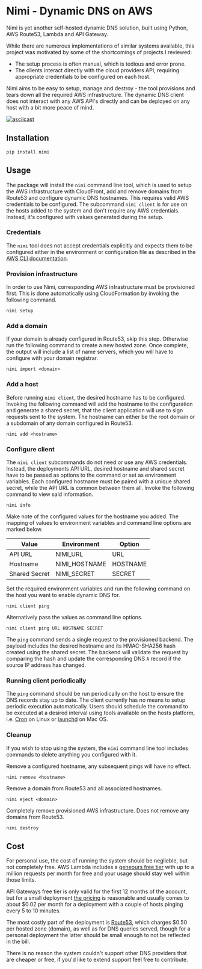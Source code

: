 # Nimi - Dynamic DNS on AWS

Nimi is yet another self-hosted dynamic DNS solution, built using Python, AWS Route53, Lambda
and API Gateway.

While there are numerous implementations of similar systems available, this project was motivated
by some of the shortcomings of projects I reviewed:

- The setup process is often manual, which is tedious and error prone.
- The clients interact directly with the cloud providers API, requiring appropriate credentials
  to be configured on each host.

Nimi aims to be easy to setup, manage and destroy - the tool provisions and tears down all the
required AWS infrastructure. The dynamic DNS client does not interact with any AWS API's directly
and can be deployed on any host with a bit more peace of mind.

[![asciicast](https://asciinema.org/a/KO9RCVwMeQ05c8eCiC615UWpa.svg)](https://asciinema.org/a/KO9RCVwMeQ05c8eCiC615UWpa)

## Installation

```
pip install nimi
```

## Usage

The package will install the `nimi` command line tool, which is used to setup the AWS infrastructure
with CloudFront, add and remove domains from Route53 and configure dynamic DNS hostnames. This
requires valid AWS credentials to be configured.
The subcommand `nimi client` is for use on the hosts added to the system and don't require any AWS
credentials. Instead, it's configured with values generated during the setup.

### Credentials

The `nimi` tool does not accept credentials explicitly and expects them to be configured either in
the environment or configuration file as described in the
[AWS CLI documentation](https://docs.aws.amazon.com/cli/latest/userguide/cli-configure-files.html).

### Provision infrastructure

In order to use Nimi, corresponding AWS infrastructure must be provisioned first. This is done
automatically using CloudFormation by invoking the following command.

```
nimi setup
```

### Add a domain

If your domain is already configured in Route53, skip this step. Otherwise run the following command
to create a new hosted zone. Once complete, the output will include a list of name servers, which
you will have to configure with your domain registrar.

```
nimi import <domain>
```

### Add a host

Before running `nimi client`, the desired hostname has to be configured. Invoking the following
command will add the hostname to the configuration and generate a shared secret, that the client
application will use to sign requests sent to the system. The hostname can either be the root domain
or a subdomain of any domain configured in Route53.

```
nimi add <hostname>
```

### Configure client

The `nimi client` subcommands do not need or use any AWS credentials. Instead, the
deployments API URL, desired hostname and shared secret have to be passed as options to the command
or set as environment variables. Each configured hostname must be paired with a unique shared
secret, while the API URL is common between them all. Invoke the following command to view said
information.

```
nimi info
```

Make note of the configured values for the hostname you added. The mapping of values to environment
variables and command line options are marked below.

| Value         | Environment   | Option   |
| ------------- | ------------- | -------- |
| API URL       | NIMI_URL      | URL      |
| Hostname      | NIMI_HOSTNAME | HOSTNAME |
| Shared Secret | NIMI_SECRET   | SECRET   |

Set the required environment variables and run the following command on the host you want to enable
dynamic DNS for.

```
nimi client ping
```

Alternatively pass the values as command line options.

```
nimi client ping URL HOSTNAME SECRET
```

The `ping` command sends a single request to the provisioned backend. The payload includes the
desired hostname and its HMAC-SHA256 hash created using the shared secret. The backend will validate
the request by comparing the hash and update the corresponding DNS `A` record if the source IP
address has changed.

### Running client periodically

The `ping` command should be run periodically on the host to ensure the DNS records stay up to date.
The client currently has no means to setup periodic execution automatically.
Users should schedule the command to be executed at a desired interval using tools available on
the hosts platform, i.e. [Cron](https://help.ubuntu.com/community/CronHowto) on Linux or
[launchd](https://www.launchd.info) on Mac OS.

### Cleanup

If you wish to stop using the system, the `nimi` command line tool includes commands to delete
anything you configured with it.

Remove a configured hostname, any subsequent pings will have no effect.

```
nimi remove <hostname>
```

Remove a domain from Route53 and all associated hostnames.

```
nimi eject <domain>
```

Completely remove provisioned AWS infrastructure. Does not remove any domains from Route53.

```
nimi destroy
```

## Cost

For personal use, the cost of running the system should be neglieble, but not completely free.
AWS Lambda includes a [geneours free tier](https://aws.amazon.com/lambda/pricing/) with up to
a million requests per month for free and your usage should stay well within those limits.

API Gateways free tier is only valid for the first 12 months of the account, but for a small
deployment [the pricing](https://aws.amazon.com/api-gateway/pricing/) is reasonable and usually
comes to about \$0.02 per month for a deployment with a couple of hosts pinging every 5 to 10
minutes.

The most costly part of the deployment is [Route53](https://aws.amazon.com/route53/pricing/),
which charges \$0.50 per hosted zone (domain), as well as for DNS queries served, though for a
personal deployment the latter should be small enough to not be reflected in the bill.

There is no reason the system couldn't support other DNS providers that are cheaper or free, if
you'd like to extend support feel free to contribute.
